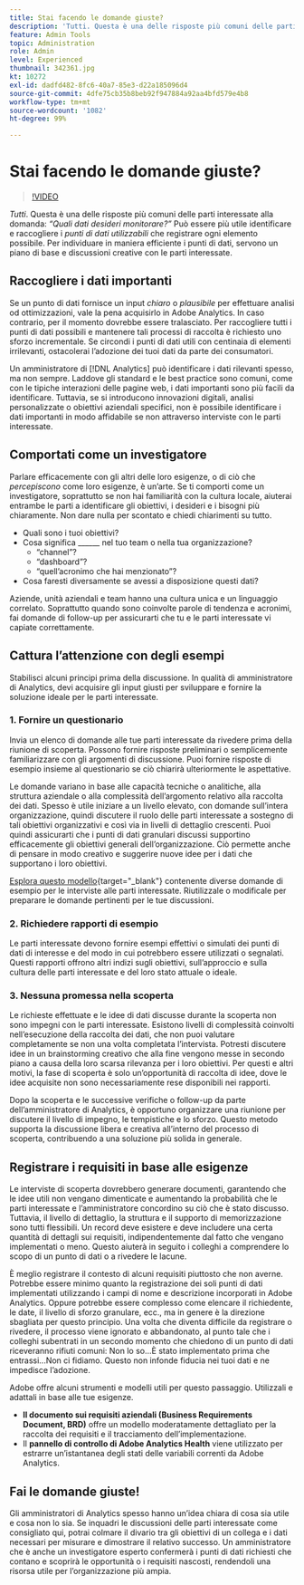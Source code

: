 ```yaml
---
title: Stai facendo le domande giuste?
description: 'Tutti. Questa è una delle risposte più comuni delle parti interessate alla domanda: “Quali dati desideri monitorare?”. Può essere più utile identificare e raccogliere i punti di dati utilizzabili che registrare ogni elemento possibile. Per individuare in maniera efficiente i punti di dati, servono un piano di base e discussioni creative con le parti interessate.'
feature: Admin Tools
topic: Administration
role: Admin
level: Experienced
thumbnail: 342361.jpg
kt: 10272
exl-id: dadfd482-8fc6-40a7-85e3-d22a185096d4
source-git-commit: 4dfe75cb35b8beb92f947884a92aa4bfd579e4b8
workflow-type: tm+mt
source-wordcount: '1082'
ht-degree: 99%

---
```


# Stai facendo le domande giuste?

>[!VIDEO](https://video.tv.adobe.com/v/342361/?quality=12&learn=on)

_Tutti_. Questa è una delle risposte più comuni delle parti interessate alla domanda: _“Quali dati desideri monitorare?”_ Può essere più utile identificare e raccogliere i _punti di dati utilizzabili_ che registrare ogni elemento possibile. Per individuare in maniera efficiente i punti di dati, servono un piano di base e discussioni creative con le parti interessate.

## Raccogliere i dati importanti

Se un punto di dati fornisce un input _chiaro_ o _plausibile_ per effettuare analisi od ottimizzazioni, vale la pena acquisirlo in Adobe Analytics. In caso contrario, per il momento dovrebbe essere tralasciato. Per raccogliere tutti i punti di dati possibili e mantenere tali processi di raccolta è richiesto uno sforzo incrementale. Se circondi i punti di dati utili con centinaia di elementi irrilevanti, ostacolerai l’adozione dei tuoi dati da parte dei consumatori.

Un amministratore di [!DNL Analytics] può identificare i dati rilevanti spesso, ma non sempre. Laddove gli standard e le best practice sono comuni, come con le tipiche interazioni delle pagine web, i dati importanti sono più facili da identificare. Tuttavia, se si introducono innovazioni digitali, analisi personalizzate o obiettivi aziendali specifici, non è possibile identificare i dati importanti in modo affidabile se non attraverso interviste con le parti interessate.

## Comportati come un investigatore

Parlare efficacemente con gli altri delle loro esigenze, o di ciò che _percepiscono_ come loro esigenze, è un’arte. Se ti comporti come un investigatore, soprattutto se non hai familiarità con la cultura locale, aiuterai entrambe le parti a identificare gli obiettivi, i desideri e i bisogni più chiaramente. Non dare nulla per scontato e chiedi chiarimenti su tutto.

* Quali sono i tuoi obiettivi?
* Cosa significa ______ nel tuo team o nella tua organizzazione?
   * “channel”?
   * “dashboard”?
   * “quell’acronimo che hai menzionato”?
* Cosa faresti diversamente se avessi a disposizione questi dati?

Aziende, unità aziendali e team hanno una cultura unica e un linguaggio correlato. Soprattutto quando sono coinvolte parole di tendenza e acronimi, fai domande di follow-up per assicurarti che tu e le parti interessate vi capiate correttamente.

## Cattura l’attenzione con degli esempi

Stabilisci alcuni principi prima della discussione. In qualità di amministratore di Analytics, devi acquisire gli input giusti per sviluppare e fornire la soluzione ideale per le parti interessate.

### 1. Fornire un questionario

Invia un elenco di domande alle tue parti interessate da rivedere prima della riunione di scoperta. Possono fornire risposte preliminari o semplicemente familiarizzare con gli argomenti di discussione. Puoi fornire risposte di esempio insieme al questionario se ciò chiarirà ulteriormente le aspettative.

Le domande variano in base alle capacità tecniche o analitiche, alla struttura aziendale o alla complessità dell’argomento relativo alla raccolta dei dati. Spesso è utile iniziare a un livello elevato, con domande sull’intera organizzazione, quindi discutere il ruolo delle parti interessate a sostegno di tali obiettivi organizzativi e così via in livelli di dettaglio crescenti. Puoi quindi assicurarti che i punti di dati granulari discussi supportino efficacemente gli obiettivi generali dell’organizzazione. Ciò permette anche di pensare in modo creativo e suggerire nuove idee per i dati che supportano i loro obiettivi.

[Esplora questo modello](assets/stakeholder-questionnaire.pdf){target="_blank"} contenente diverse domande di esempio per le interviste alle parti interessate. Riutilizzale o modificale per preparare le domande pertinenti per le tue discussioni.

### 2. Richiedere rapporti di esempio

Le parti interessate devono fornire esempi effettivi o simulati dei punti di dati di interesse e del modo in cui potrebbero essere utilizzati o segnalati. Questi rapporti offrono altri indizi sugli obiettivi, sull’approccio e sulla cultura delle parti interessate e del loro stato attuale o ideale.

### 3. Nessuna promessa nella scoperta

Le richieste effettuate e le idee di dati discusse durante la scoperta non sono impegni con le parti interessate. Esistono livelli di complessità coinvolti nell’esecuzione della raccolta dei dati, che non puoi valutare completamente se non una volta completata l’intervista. Potresti discutere idee in un brainstorming creativo che alla fine vengono messe in secondo piano a causa della loro scarsa rilevanza per i loro obiettivi. Per questi e altri motivi, la fase di scoperta è solo un’opportunità di raccolta di idee, dove le idee acquisite non sono necessariamente rese disponibili nei rapporti.

Dopo la scoperta e le successive verifiche o follow-up da parte dell’amministratore di Analytics, è opportuno organizzare una riunione per discutere il livello di impegno, le tempistiche e lo sforzo. Questo metodo supporta la discussione libera e creativa all’interno del processo di scoperta, contribuendo a una soluzione più solida in generale.

## Registrare i requisiti in base alle esigenze

Le interviste di scoperta dovrebbero generare documenti, garantendo che le idee utili non vengano dimenticate e aumentando la probabilità che le parti interessate e l’amministratore concordino su ciò che è stato discusso. Tuttavia, il livello di dettaglio, la struttura e il supporto di memorizzazione sono tutti flessibili. Un record deve esistere e deve includere una certa quantità di dettagli sui requisiti, indipendentemente dal fatto che vengano implementati o meno. Questo aiuterà in seguito i colleghi a comprendere lo scopo di un punto di dati o a rivedere le lacune.

È meglio registrare il contesto di alcuni requisiti piuttosto che non averne. Potrebbe essere minimo quanto la registrazione dei soli punti di dati implementati utilizzando i campi di nome e descrizione incorporati in Adobe Analytics. Oppure potrebbe essere complesso come elencare il richiedente, le date, il livello di sforzo granulare, ecc., ma in genere è la direzione sbagliata per questo principio. Una volta che diventa difficile da registrare o rivedere, il processo viene ignorato e abbandonato, al punto tale che i colleghi subentrati in un secondo momento che chiedono di un punto di dati riceveranno rifiuti comuni: Non lo so...È stato implementato prima che entrassi...Non ci fidiamo. Questo non infonde fiducia nei tuoi dati e ne impedisce l’adozione.

Adobe offre alcuni strumenti e modelli utili per questo passaggio. Utilizzali e adattali in base alle tue esigenze.

* **Il documento sui requisiti aziendali (Business Requirements Document, BRD)** offre un modello moderatamente dettagliato per la raccolta dei requisiti e il tracciamento dell’implementazione.
* Il **pannello di controllo di Adobe Analytics Health** viene utilizzato per estrarre un’istantanea degli stati delle variabili correnti da Adobe Analytics.

## Fai le domande giuste!

Gli amministratori di Analytics spesso hanno un’idea chiara di cosa sia utile e cosa non lo sia. Se inquadri le discussioni delle parti interessate come consigliato qui, potrai colmare il divario tra gli obiettivi di un collega e i dati necessari per misurare e dimostrare il relativo successo. Un amministratore che è anche un investigatore esperto confermerà i punti di dati richiesti che contano e scoprirà le opportunità o i requisiti nascosti, rendendoli una risorsa utile per l’organizzazione più ampia.
